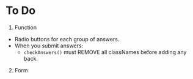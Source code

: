 # To Do

1. Function
  - Radio buttons for each group of answers.
  - When you submit answers:
    - `checkAnswers()` must REMOVE all classNames before adding any back.

2. Form